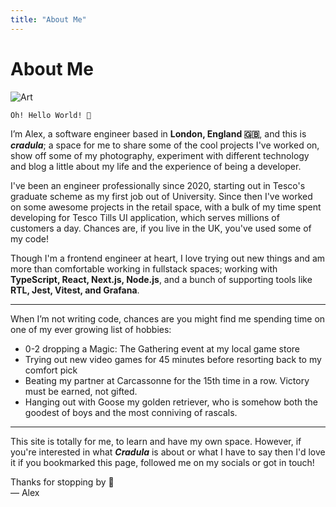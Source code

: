 ```yaml
---
title: "About Me"
---
```


# About Me

![Art](/AlexAndGoose.jpeg)

```
Oh! Hello World! 👋
```

I’m Alex, a software engineer based in **London, England 🇬🇧**, and this is **_cradula_**; a space for me to share some of the cool projects I've worked on, show off some of my photography, experiment with different technology and blog a little about my life and the experience of being a developer.

I've been an engineer professionally since 2020, starting out in Tesco's graduate scheme as my first job out of University. Since then I've worked on some awesome projects in the retail space, with a bulk of my time spent developing for Tesco Tills UI application, which serves millions of customers a day. Chances are, if you live in the UK, you've used some of my code!

Though I'm a frontend engineer at heart, I love trying out new things and am more than comfortable working in fullstack spaces; working with **TypeScript, React, Next.js, Node.js**, and a bunch of supporting tools like **RTL, Jest, Vitest, and Grafana**.

---

When I’m not writing code, chances are you might find me spending time on one of my ever growing list of hobbies:

- 0-2 dropping a Magic: The Gathering event at my local game store
- Trying out new video games for 45 minutes before resorting back to my comfort pick
- Beating my partner at Carcassonne for the 15th time in a row. Victory must be earned, not gifted.
- Hanging out with Goose my golden retriever, who is somehow both the goodest of boys and the most conniving of rascals.

---

This site is totally for me, to learn and have my own space. However, if you're interested in what **_Cradula_** is about or what I have to say then I'd love it if you bookmarked this page, followed me on my socials or got in touch!

Thanks for stopping by 👋  
— Alex
